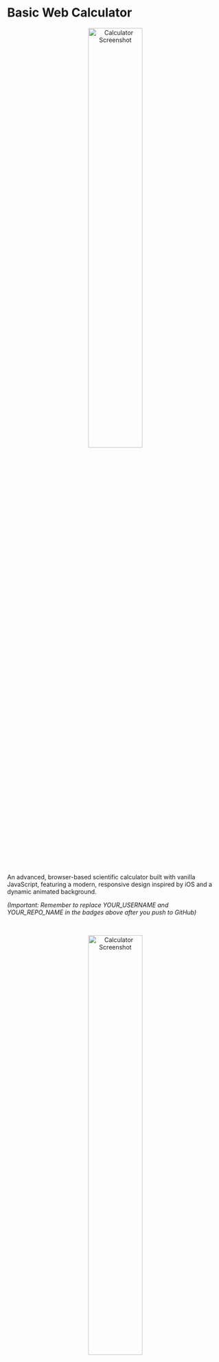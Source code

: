 # Basic Web Calculator

<p align="center">
  <img src="https-your-screenshot-url.png" alt="Calculator Screenshot" width="50%">
  <br>
  
</p>

An advanced, browser-based scientific calculator built with vanilla JavaScript, featuring a modern, responsive design inspired by iOS and a dynamic animated background.

*(Important: Remember to replace YOUR_USERNAME and YOUR_REPO_NAME in the badges above after you push to GitHub)*

<br>

<p align="center">
  <img src="https-your-screenshot-url.png" alt="Calculator Screenshot" width="50%">
  <br>
  <em>(Replace this with a screenshot of your final calculator)</em>
</p>

---

## Key Features

-   **Scientific & Standard Operations:** Performs basic arithmetic as well as scientific functions like square root, powers, percentages, and pi.
-   **Accurate Calculations:** Uses the `math.js` library to correctly handle the order of operations (BODMAS/BIDMAS) for complex expressions.
-   **Modern UI/UX:** A clean, iPhone-inspired design with a dynamic, animated gradient background and a digital-style display font.
-   **Responsive Design:** The interface is fully responsive and optimized for both desktop and mobile devices.
-   **Error Handling:** Gracefully handles invalid inputs and mathematical errors (e.g., division by zero) by displaying an "Error" message.

## Technology Stack

-   **HTML5:** For the semantic structure of the calculator.
-   **CSS3:** For the custom styling, grid layout, and the animated background.
-   **Vanilla JavaScript (ESM):** For all core functionality, including event handling and DOM manipulation.
-   **Math.js Library:** Integrated to provide a robust and safe engine for evaluating mathematical expressions.

## How to Run

1.  Clone or download the repository.
2.  Open the `index.html` file in any modern web browser.
